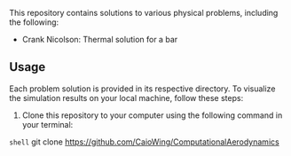 This repository contains solutions to various physical problems, including the following:

- Crank Nicolson: Thermal solution for a bar

## Usage

Each problem solution is provided in its respective directory. To visualize the simulation results on your local machine, follow these steps:

1. Clone this repository to your computer using the following command in your terminal:

```shell```
git clone https://github.com/CaioWing/ComputationalAerodynamics
